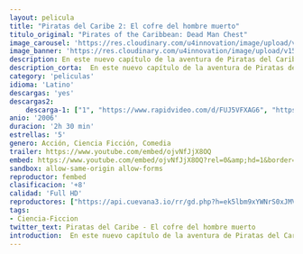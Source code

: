 ```yaml
---
layout: pelicula
title: "Piratas del Caribe 2: El cofre del hombre muerto"
titulo_original: "Pirates of the Caribbean: Dead Man Chest"
image_carousel: 'https://res.cloudinary.com/u4innovation/image/upload/v1560728826/piratas-cofre-poster-min_yjsyhp.jpg'
image_banner: 'https://res.cloudinary.com/u4innovation/image/upload/v1560728829/piratas-cofre-banner-min_ortcep.jpg'
description: En este nuevo capítulo de la aventura de Piratas del Caribe, el siempre excéntrico pirata Jack Sparrow se enfrenta de manera súbita a su pasado. Hace trece años, Jack firmó un pacto con Davy Jones, el señor de los siete mares, cuyo espíritu maléfico no tiene rival al igual que sus tentáculos.
description_corta:  En este nuevo capítulo de la aventura de Piratas del Caribe, el siempre excéntrico pirata Jack Sparrow se enfrenta de manera súbita a su pasado. Hace trece años, Jack firmó un pacto con Davy Jones, el señor de los siete mares, cuyo espíritu maléfico no tiene rival al igual que sus tentáculos.
category: 'peliculas'
idioma: 'Latino'
descargas: 'yes'
descargas2:
    descarga-1: ["1", "https://www.rapidvideo.com/d/FUJ5VFXAG6", "https://www.google.com/s2/favicons?domain=www.rapidvideo.com","RapidVideo","https://res.cloudinary.com/imbriitneysam/image/upload/v1541473684/mexico.png", "Latino", "Full HD"]
anio: '2006'
duracion: '2h 30 min'
estrellas: '5'
genero: Acción, Ciencia Ficción, Comedia
trailer: https://www.youtube.com/embed/ojvNfJjX8OQ
embed: https://www.youtube.com/embed/ojvNfJjX8OQ?rel=0&amp;hd=1&border=0&wmode=opaque&enablejsapi=1&modestbranding=1&controls=1&showinfo=1
sandbox: allow-same-origin allow-forms
reproductor: fembed
clasificacion: '+8'
calidad: 'Full HD'
reproductores: ["https://api.cuevana3.io/rr/gd.php?h=ek5lbm9xYWNrS0xJMVp5b21KREk0dFBLbjVkaHhkRGdrOG1jbnBpUnhhS1ZzcGlLaTh1ajRwamNwYXVjcXBLL2xjdUVkMmlvMmMzY2tHeG9aNWl6NU1XU3FadVkyUT09"]
tags:
- Ciencia-Ficcion
twitter_text: Piratas del Caribe - El cofre del hombre muerto
introduction:  En este nuevo capítulo de la aventura de Piratas del Caribe, el siempre excéntrico pirata Jack Sparrow se enfrenta de manera súbita a su pasado. Hace trece años, Jack firmó un pacto con Davy Jones, el señor de los siete mares, cuyo espíritu maléfico no tiene rival al igual que sus tentáculos.
---
```













